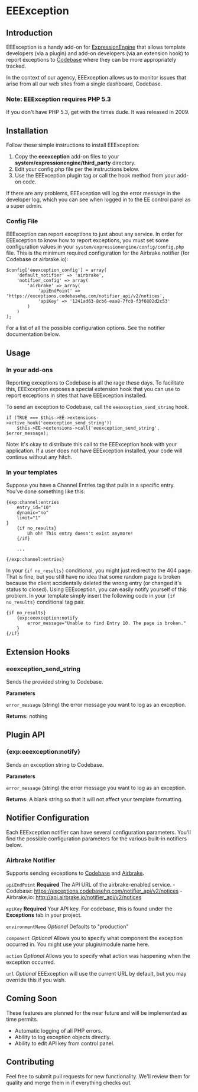 # EEException

## Introduction
EEException is a handy add-on for [ExpressionEngine](http://expressionengine.com) that allows template developers (via a plugin) and add-on developers (via an extension hook) to report exceptions to [Codebase](http://codebasehq.com) where they can be more appropriately tracked.

In the context of our agency, EEException allows us to monitor issues that arise from all our web sites from a single dashboard, Codebase.

### Note: EEException requires PHP 5.3
If you don't have PHP 5.3, get with the times dude. It was released in 2009.

## Installation
Follow these simple instructions to install EEException:

1. Copy the __eeexception__ add-on files to your __system/expressionengine/third_party__ directory.
2. Edit your config.php file per the instructions below.
3. Use the EEException plugin tag or call the hook method from your add-on code.

If there are any problems, EEException will log the error message in the developer log, which you can see when logged in to the EE control panel as a super admin.

### Config File
EEException can report exceptions to just about any service. In order for EEException to know how to report exceptions, you must set some configuration values in your `system/expressionengine/config/config.php` file. This is the minimum required configuration for the Airbrake notifier (for Codebase or airbrake.io):

	$config['eeexception_config'] = array(
		'default_notifier' => 'airbrake',
		'notifier_config' => array(
			'airbrake' => array(
				'apiEndPoint' => 'https://exceptions.codebasehq.com/notifier_api/v2/notices',
				'apiKey' => '1241ad63-8cb6-eaa8-7fc0-f3f6802d2c53'
			)
		)
	);

For a list of all the possible configuration options. See the notifier documentation below.

## Usage

### In your add-ons
Reporting exceptions to Codebase is all the rage these days. To facilitate this, EEException exposes a special extension hook that you can use to report exceptions in sites that have EEException installed.

To send an exception to Codebase, call the `eeexception_send_string` hook.

	if (TRUE === $this->EE->extensions->active_hook('eeexception_send_string'))
		$this->EE->extensions->call('eeexception_send_string', $error_message);

Note: It's okay to distribute this call to the EEException hook with your application. If a user does not have EEException installed, your code will continue without any hitch.

### In your templates
Suppose you have a Channel Entries tag that pulls in a specific entry. You've done something like this:

	{exp:channel:entries
		entry_id="10"
		dynamic="no"
		limit="1"
	}
		{if no_results}
			Uh oh! This entry doesn't exist anymore!
		{/if}

		...

	{/exp:channel:entries}

In your `{if no_results}` conditional, you might just redirect to the 404 page. That is fine, but you still have no idea that some random page is broken because the client accidentally deleted the wrong entry (or changed it's status to closed). Using EEException, you can easily notify yourself of this problem. In your template simply insert the following code in your `{if no_results}` conditional tag pair.

	{if no_results}
		{exp:eeexception:notify 
			error_message="Unable to find Entry 10. The page is broken."
		}
	{/if}

## Extension Hooks

### eeexception_send_string
Sends the provided string to Codebase.

__Parameters__

`error_message` (string) the error message you want to log as an exception.

__Returns:__ nothing

## Plugin API

### {exp:eeexception:notify}
Sends an exception string to Codebase.

__Parameters__

`error_message` (string) the error message you want to log as an exception.

__Returns:__ A blank string so that it will not affect your template formatting.

## Notifier Configuration
Each EEException notifier can have several configuration parameters. You'll find the possible configuration parameters for the various built-in notifiers below.

### Airbrake Notifier

Supports sending exceptions to [Codebase](http://codebasehq.com/) and [Airbrake](http://airbrake.io).

`apiEndPoint`
__Required__ The API URL of the airbrake-enabled service.
	- Codebase: https://exceptions.codebasehq.com/notifier_api/v2/notices
	- Airbrake.io: http://api.airbrake.io/notifier_api/v2/notices

`apiKey`
__Required__ Your API key. For codebase, this is found under the __Exceptions__ tab in your project.

`environmentName`
*Optional* Defaults to "production"

`component`
*Optional* Allows you to specify what component the exception occurred in. You might use your plugin/module name here.

`action`
*Optional* Allows you to specify what action was happening when the exception occurred.

`url`
*Optional* EEException will use the current URL by default, but you may override this if you wish.

## Coming Soon
These features are planned for the near future and will be implemented as time permits.

- Automatic logging of all PHP errors.
- Ability to log exception objects directly.
- Ability to edit API key from control panel.

## Contributing
Feel free to submit pull requests for new functionality. We'll review them for quality and merge them in if everything checks out.


